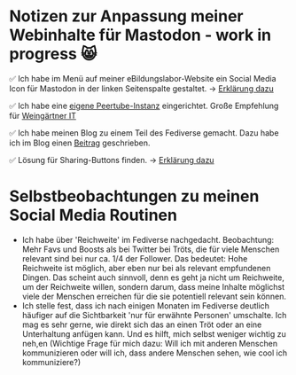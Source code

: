 # Notizen zur Anpassung meiner Webinhalte für Mastodon - work in progress 😸

✅ Ich habe im Menü auf meiner eBildungslabor-Website ein Social Media Icon für Mastodon in der linken Seitenspalte gestaltet. -> [Erklärung dazu](https://ebildungslabor.github.io/Auf-dem-Weg-ins-Fediverse/icon-menu.html)

✅ Ich habe eine [eigene Peertube-Instanz](https://ebildungslabor.video) eingerichtet. Große Empfehlung für [Weingärtner IT](https://weingaertner-it.de) 

✅ Ich habe meinen Blog zu einem Teil des Fediverse gemacht. Dazu habe ich im Blog einen [Beitrag](https://ebildungslabor.de/blog/activitypub-bei-wordpress-einen-blog-in-ein-soziales-netzwerk-bringen/) geschrieben.

✅ Lösung für Sharing-Buttons finden. -> [Erklärung dazu](https://ebildungslabor.github.io/Auf-dem-Weg-ins-Fediverse/sharing.html)

# Selbstbeobachtungen zu meinen Social Media Routinen

* Ich habe über 'Reichweite' im Fediverse nachgedacht. Beobachtung: Mehr Favs und Boosts als bei Twitter bei Tröts, die für viele Menschen relevant sind bei nur ca. 1/4 der Follower. Das bedeutet: Hohe Reichweite ist möglich, aber eben nur bei als relevant empfundenen Dingen. Das scheint auch sinnvoll, denn es geht ja nicht um Reichweite, um der Reichweite willen, sondern darum, dass meine Inhalte möglichst viele der Menschen erreichen für die sie potentiell relevant sein können. 
* Ich stelle fest, dass ich nach einigen Monaten im Fediverse deutlich häufiger auf die Sichtbarkeit 'nur für erwähnte Personen' umschalte. Ich mag es sehr gerne, wie direkt sich das an einen Tröt oder an eine Unterhaltung anfügen kann. Und es hilft, mich selbst weniger wichtig zu neh,en (Wichtige Frage für mich dazu: Will ich mit anderen Menschen kommunizieren oder will ich, dass andere Menschen sehen, wie cool ich kommuniziere?)
